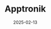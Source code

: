 ---  
layout: startup_page  
title: "Apptronik"  
id: "apptronik.com"  
permalink: "/apptronikapptronik.com02132025/"  
website: "https://apptronik.com/"  
funding_round: "Series A"  
funding_amount: "$350M"  
investors: "B Capital, Capital Factory, Google"  
about: "Apptronik, a spinout from the University of Texas, is developing humanoid robots, specifically the Apollo robot. The company is focusing on commercialization and scaling, with initial pilot deals with companies like Mercedes and GXO Logistics. The robots are designed for various tasks in factories, warehouses, and potentially in age tech to assist older adults."  
markets: "Robotics, AI, Industrial Automation, Machinery Manufacturing, Artificial Intelligence (AI)"  
hq: "Austin, Texas, United States"  
founded_year: "2016"  
linkedin: "https://www.linkedin.com/company/apptronik-inc."  
twitter: "https://twitter.com/apptronik"  
instagram: ""  
facebook: "https://www.facebook.com/apptronik"  
crunchbase: "https://www.crunchbase.com/organization/apptronik"  
pitchbook: "https://pitchbook.com/profiles/company/222785-47"  

date_display: "13-Feb-2025"  
date: "2025-02-13"

# SEO Optimization  
meta_title: "Apptronik - Series A Funding ($350M)"  
meta_description: "Apptronik, Apptronik, a spinout from the University of Texas, is developing humanoid robots, specifically the Apollo robot. The company is focusing on commercial..."  
meta_keywords: "Apptronik, Robotics, AI, Industrial Automation, Machinery Manufacturing, Artificial Intelligence (AI), Series A funding"  
canonical_url: "https://startup.projectstartups.com/apptronikapptronik.com02132025/"  
---